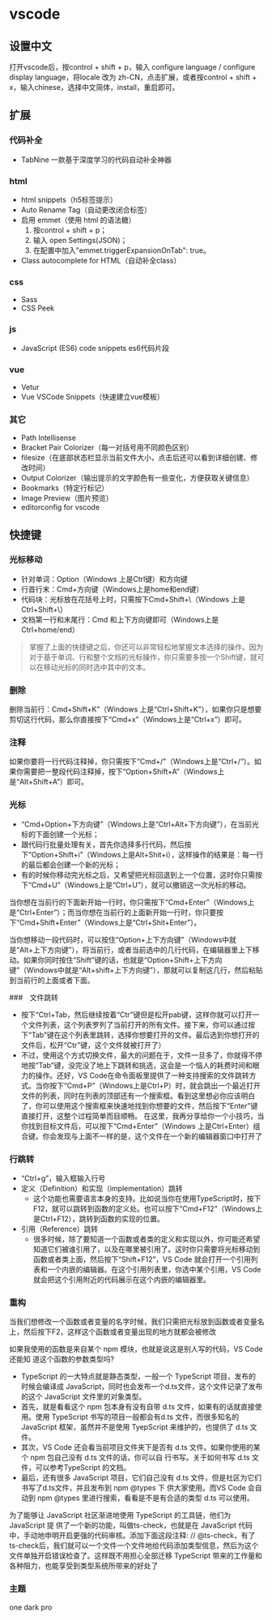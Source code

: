 # vscode

## 设置中文

打开vscode后，按control + shift + p，输入 configure language / configure display language，将locale 改为  zh-CN，点击扩展，或者按control + shift + x，输入chinese，选择中文简体，install，重启即可。

## 扩展

### 代码补全

- TabNine 一款基于深度学习的代码自动补全神器

### html

- html snippets（h5标签提示）
- Auto Rename Tag（自动更改闭合标签）
- 启用 emmet（使用 html 的语法糖）
    1. 按control + shift + p；
    2. 输入 open Settings(JSON)；
    3. 在配置中加入"emmet.triggerExpansionOnTab": true。
- Class autocomplete for HTML（自动补全class）

### css

- Sass
- CSS Peek

### js

- JavaScript (ES6) code snippets es6代码片段

### vue

- Vetur
- Vue VSCode Snippets（快速建立vue模板）

### 其它

- Path Intellisense
- Bracket Pair Colorizer（每一对括号用不同颜色区别）
- filesize（在底部状态栏显示当前文件大小，点击后还可以看到详细创建、修改时间）
- Output Colorizer（输出提示的文字颜色有一些变化，方便获取关键信息）
- Bookmarks（特定行标记）
- Image Preview（图片预览）
- editorconfig for vscode

## 快捷键

### 光标移动

- 针对单词：Option（Windows 上是Ctrl键）和方向键
- 行首行末：Cmd+方向键（Windows上是home和end键）
- 代码块：光标放在花括号上时，只需按下Cmd+Shift+\（Windows 上是Ctrl+Shift+\）
- 文档第一行和末尾行：Cmd 和上下方向键即可（Windows上是Ctrl+home/end）

> 掌握了上面的快捷键之后，你还可以非常轻松地掌握文本选择的操作。因为对于基于单词、行和整个文档的光标操作，你只需要多按一个Shift键，就可以在移动光标的同时选中其中的文本。

### 删除

删除当前行：Cmd+Shift+K”（Windows 上是“Ctrl+Shift+K”），如果你只是想要剪切这行代码，那么你直接按下“Cmd+x”（Windows上是“Ctrl+x”）即可。

### 注释

如果你要将一行代码注释掉，你只需按下“Cmd+/”（Windows上是“Ctrl+/”）。如果你需要把一整段代码注释掉，按下“Option+Shift+A”（Windows上是“Alt+Shift+A”）即可。

### 光标

- “Cmd+Option+下方向键”（Windows上是“Ctrl+Alt+下方向键”），在当前光标的下面创建一个光标；
- 跟代码行批量处理有关，首先你选择多行代码，然后按下“Option+Shift+i”（Windows上是Alt+Shit+i），这样操作的结果是：每一行的最后都会创建一个新的光标；
- 有的时候你移动完光标之后，又希望把光标回退到上一个位置，这时你只需按下“Cmd+U”（Windows上是“Ctrl+U”），就可以撤销这一次光标的移动。

当你想在当前行的下面新开始一行时，你只需按下“Cmd+Enter”（Windows上是“Ctrl+Enter”）；而当你想在当前行的上面新开始一行时，你只要按下“Cmd+Shift+Enter”（Windows上是“Ctrl+Shit+Enter”）。

当你想移动一段代码时，可以按住“Option+上下方向键”（Windows中就是“Alt+上下方向键”），将当前行，或者当前选中的几行代码，在编辑器里上下移动。如果你同时按住“Shift”键的话，也就是“Option+Shift+上下方向键”（Windows中就是“Alt+shift+上下方向键”），那就可以复制这几行，然后粘贴到当前行的上面或者下面。

###　文件跳转

- 按下“Ctrl+Tab，然后继续按着“Ctr”键但是松开pab键，这样你就可以打开一个文件列表，这个列表罗列了当前打开的所有文件。接下来，你可以通过按下“Tab”键在这个列表里跳转，选择你想要打开的文件。最后选到你想打开的文件后，松开“Ctr”键，这个文件就被打开了）
- 不过，使用这个方式切换文件，最大的问题在于，文件一旦多了，你就得不停地按“Tab”键，没完没了地上下跳转和挑选，这会是一个恼人的耗费时间和眼力的操作。还好，VS Code在命令面板里提供了一种支持搜索的文件跳转方式。当你按下“Cmd+P”（Windows上是Ctrl+P）时，就会跳出一个最近打开文件的列表，同时在列表的顶部还有一个搜索框。看到这里想必你应该明白了，你可以使用这个搜索框来快速地找到你想要的文件，然后按下“Enter”键直接打开，这整个过程简单而目顺畅。 在这里，我再分享给你一个小技巧，当你找到目标文件后，可以按下“Cmd+Enter”（Windows 上是Ctrl+Enter）组合键。你会发现与上面不一样的是，这个文件在一个新的编辑器窗口中打开了

### 行跳转

- “Ctrl+g”，输入框输入行号
- 定义（Definition）和实现（implementation）跳转
  - 这个功能也需要语言本身的支持。比如说当你在使用TypeScript时，按下F12，就可以跳转到函数的定义处。也可以按下“Cmd+F12”（Windows上是Ctrl+F12），跳转到函数的实现的位置。
- 引用（Reference）跳转
  - 很多时候，除了要知道一个函数或者类的定义和实现以外，你可能还希望知道它们被谁引用了，以及在哪里被引用了。这时你只需要将光标移动到函数或者类上面，然后按下“Shift+F12”，VS Code 就会打开一个引用列表和一个内嵌的编辑器。在这个引用列表里，你选中某个引用，VS Code就会把这个引用附近的代码展示在这个内嵌的编辑器里。

### 重构

当我们想修改一个函数或者变量的名字时候，我们只需把光标放到函数或者变量名上，然后按下F2，这样这个函数或者变量出现的地方就都会被修改

如果我使用的函数是来自某个 npm 模块，也就是说这是别人写的代码，VS Code 还能知 道这个函数的参数类型吗?

- TypeScript 的一大特点就是静态类型，一般一个 TypeScript 项目，发布的 时候会编译成 JavaScript，同时也会发布一个d.ts文件，这个文件记录了发布的这个 JavaScript 文件里的对象类型。
- 首先，就是看看这个 npm 包本身有没有自带 d.ts 文件，如果有的话就直接使用。使用 TypeScript 书写的项目一般都会有d.ts 文件，而很多知名的 JavaScript 框架，虽然并不是使用 TyepScript 来维护的，也提供了 d.ts 文件。
- 其次，VS Code 还会看当前项目文件夹下是否有 d.ts 文件。如果你使用的某个 npm 包自己没有 d.ts 文件的话，你可以自 行书写。关于如何书写 d.ts 文件，可以参考TypeScript 的文档。
- 最后，还有很多 JavaScript 项目，它们自己没有 d.ts 文件，但是社区为它们书写了d.ts文件，并且发布到 npm @types 下 供大家使用。而VS Code 会自动到 npm @types 里进行搜索，看看是不是有合适的类型 d.ts 可以使用。

为了能够让 JavaScript 社区渐进地使用 TypeScript 的工具链，他们为 JavaScript 提 供了一个新的功能，叫做ts-check，也就是在 JavaScript 代码中，手动地申明开启更强的代码审核。添加下面这段注释: // @ts-check，有了 ts-check后，我们就可以一个文件一个文件地给代码添加类型信息，然后为这个文件单独开启错误检查了。这样既不用担心全部迁移 TypeScript 带来的工作量和各种阻力，也能享受到类型系统所带来的好处了

### 主题

one dark pro
